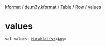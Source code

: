 [kformat](../../../index.md) / [de.m3y.kformat](../../index.md) / [Table](../index.md) / [Row](index.md) / [values](./values.md)

# values

`val values: `[`MutableList`](https://kotlinlang.org/api/latest/jvm/stdlib/kotlin.collections/-mutable-list/index.html)`<`[`Any`](https://kotlinlang.org/api/latest/jvm/stdlib/kotlin/-any/index.html)`>`